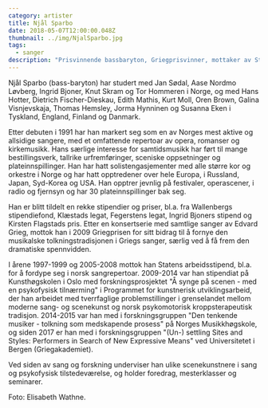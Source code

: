 ```yaml
---
category: artister
title: Njål Sparbo
date: 2018-05-07T12:00:00.048Z
thumbnail: ../img/NjalSparbo.jpg
tags:
  - sanger
description: "Prisvinnende bassbaryton, Griegprisvinner, mottaker av Statens arbeidsstipent og stipendiat ved Kunsthøgskolen i Oslo."
---
```

Njål Sparbo (bass-baryton) har studert med Jan Sødal, Aase Nordmo Løvberg, Ingrid Bjoner, Knut Skram og Tor Hommeren i Norge, og med Hans Hotter, Dietrich Fischer-Dieskau, Edith Mathis, Kurt Moll, Oren Brown, Galina Visnjevskaja, Thomas Hemsley, Jorma Hynninen og Susanna Eken i Tyskland, England, Finland og Danmark.

Etter debuten i 1991 har han markert seg som en av Norges mest aktive og allsidige sangere, med et omfattende repertoar av opera, romanser og kirkemusikk. Hans særlige interesse for samtidsmusikk har ført til mange bestillingsverk, tallrike urfremføringer, sceniske oppsetninger og plateinnspillinger. Han har hatt solistengasjementer med alle større kor og orkestre i Norge og har hatt opptredener over hele Europa, i Russland, Japan, Syd-Korea og USA. Han opptrer jevnlig på festivaler, operascener, i radio og fjernsyn og har 30 plateinnspillinger bak seg.

Han er blitt tildelt en rekke stipendier og priser, bl.a. fra Wallenbergs stipendiefond, Klæstads legat, Fegerstens legat, Ingrid Bjoners stipend og Kirsten Flagstads pris. Etter en konsertserie med samtlige sanger av Edvard Grieg, mottok han i 2009 Griegprisen for sitt bidrag til å fornye den musikalske tolkningstradisjonen i Griegs sanger, særlig ved å få frem den dramatiske spennvidden.

I årene 1997-1999 og 2005-2008 mottok han Statens arbeidsstipend, bl.a. for å fordype seg i norsk sangrepertoar. 2009-2014 var han stipendiat på Kunsthøgskolen i Oslo med forskningsprosjektet "Å synge på scenen - med en psykofysisk tilnærming" i Programmet for kunstnerisk utviklingsarbeid, der han arbeidet med tverrfaglige problemstillinger i grenselandet mellom moderne sang- og scenekunst og norsk psykomotorisk kroppsterapeutisk tradisjon. 2014-2015 var han med i forskningsgruppen "Den tenkende musiker - tolkning som medskapende prosess" på Norges Musikkhøgskole, og siden 2017 er han med i forskningsgruppen "(Un-) settling Sites and Styles: Performers in Search of New Expressive Means" ved Universitetet i Bergen (Griegakademiet).

Ved siden av sang og forskning underviser han ulike scenekunstnere i sang og psykofysisk tilstedeværelse, og holder foredrag, mesterklasser og seminarer.

Foto: Elisabeth Wathne.
